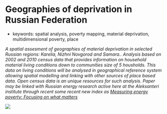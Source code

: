 # Geographies of deprivation in Russian Federation

* keywords: spatial analysis, poverty mapping, material deprivation, multidimensional poverty, place

*A spatial assesment of geographies of material deprivation in selected Russian regions: Karelia, Nizhni Novgorod and Samara.. Analysis based on 2002 and 2010 census data that provides information on household material living conditions down to communities size of 5 housholds. This data on living conditions will be analysed in geographical reference system allowing spatial modelling and linking with other sources of place based data. Open census data is an unique resources for such analysis. Paper may be linked with Russian energy research active here at the Aleksanteri institute through recent some recent new index as [Measuring energy poverty: Focusing on what matters](http://www.sciencedirect.com/science/article/pii/S1364032111003972)*

![](https://raw.github.com/muuankarski/censusanalysis/master/figure/cenNizPersAgeMap2.png)